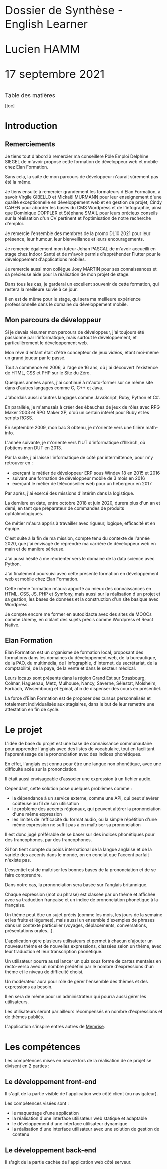 <style>
.page-break {
    page-break-after: always;
    break-after: page;
}
.content-title {
    font-size: 18px;
}
.doc-main-page {
    font-size: 36px;
    margin-top: 45%;
}
</style>

<div class="doc-main-page">
<p>Dossier de Synthèse - English Learner</p>
<p>Lucien HAMM</p>
<p>17 septembre 2021</p>
</div>

<div class="page-break"></div>

<div class="content-title">Table des matières</div>

[toc]

<div class="page-break"></div>

# Introduction

## Remerciements

Je tiens tout d'abord à remercier ma conseillère Pôle Emploi Delphine SIEGEL de m'avoir proposé cette formation de développeur web et mobile chez Elan Formation.

Sans cela, la suite de mon parcours de développeur n'aurait sûrement pas été la même.

Je tiens ensuite à remercier grandement les formateurs d'Elan Formation, à savoir Virgile GIBELLO et Mickaël MURMANN pour leur enseignement d'une qualité exceptionnelle en développement web et en gestion de projet, Cindy CAHEN pour aborder les bases du CMS Wordpress et de l'infographie, ainsi que Dominique DOPPLER et Stéphane SMAIL pour leurs précieux conseils sur la réalisation d'un CV pertinent et l'optimisation de notre recherche d'emploi.

Je remercie l'ensemble des membres de la promo DL10 2021 pour leur présence, leur humour, leur bienveillance et leurs encouragements.

Je remercie également mon tuteur Johan PASCAL de m'avoir accueilli en stage chez Indoor Santé et de m'avoir permis d'appréhender Flutter pour le développement d'applications mobiles.

Je remercie aussi mon collègue Joey MARTIN pour ses connaissances et sa précieuse aide pour la réalisation de mon projet de stage.

Dans tous les cas, je garderai un excellent souvenir de cette formation, qui restera la meilleure suivie à ce jour.

Il en est de même pour le stage, qui sera ma meilleure expérience professionnelle dans le domaine du développement mobile.

## Mon parcours de développeur

Si je devais résumer mon parcours de développeur, j'ai toujours été passionné par l'informatique, mais surtout le développement, et particulièrement le développement web.

Mon rêve d'enfant était d'être concepteur de jeux vidéos, étant moi-même un grand joueur par le passé.

Tout a commencé en 2006, à l'âge de 16 ans, où j'ai découvert l'existence de HTML, CSS et PHP sur le Site du Zéro.

Quelques années après, j'ai continué à m'auto-former sur ce même site dans d'autres langages comme C, C++ et Java.

J'abordais aussi d'autres langages comme JavaScript, Ruby, Python et C#.

En parallèle, je m'amusais à créer des ébauches de jeux de rôles avec RPG Maker 2003 et RPG Maker XP, d'où un certain intérêt pour Ruby et les scripts RGSS.

En septembre 2009, mon bac S obtenu, je m'oriente vers une filière math-info.

L'année suivante, je m'oriente vers l'IUT d'informatique d'Illkirch, où j'obtiens mon DUT en 2013.

Par la suite, j'ai laissé l'informatique de côté par intermittence, pour m'y retrouver en :
- exerçant le métier de développeur ERP sous Windev 18 en 2015 et 2016
- suivant une formation de développeur mobile de 3 mois en 2016
- exerçant le métier de téléconseiller web pour un hébergeur en 2017

Par après, j'ai exercé des missions d'intérim dans la logistique.

La dernière en date, entre octobre 2018 et juin 2020, durera plus d'un an et demi, en tant que préparateur de commandes de produits ophtalmologiques.

Ce métier m'aura appris à travailler avec rigueur, logique, efficacité et en équipe.

C'est suite à la fin de ma mission, compte tenu du contexte de l'année 2020, que j'ai envisagé de reprendre ma carrière de développeur web en main et de manière sérieuse.

J'ai aussi hésité à me réorienter vers le domaine de la data science avec Python.

J'ai finalement poursuivi avec cette présente formation en développement web et mobile chez Elan Formation.

Cette même formation m'aura apporté au mieux des connaissances en HTML, CSS, JS, PHP et Symfony, mais aussi sur la réalisation d'un projet et sa gestion, les bases de données et la construction d'un site basique avec Wordpress.

Je compte encore me former en autodidacte avec des sites de MOOCs comme Udemy, en ciblant des sujets précis comme Wordpress et React Native.

## Elan Formation

Elan Formation est un organisme de formation local, proposant des formations dans les domaines du développement web, de la bureautique, de la PAO, du multimédia, de l'infographie, d'Internet, du secrétariat, de la comptabilité, de la paye, de la vente et dans le secteur médical.

Leurs locaux sont présents dans la région Grand Est sur Strasbourg, Colmar, Haguenau, Metz, Mulhouse, Nancy, Saverne, Sélestat, Molsheim, Forbach, Wissembourg et Epinal, afin de dispenser des cours en présentiel.

La force d’Elan Formation est de proposer des cursus personnalisés et totalement individualisés aux stagiaires, dans le but de leur remettre une attestation en fin de cycle.

<div class="page-break"></div>

# Le projet

L'idée de base du projet est une base de connaissance communautaire pour apprendre l'anglais avec des listes de vocabulaire, tout en facilitant l'apprentissage de la prononciation avec des indices phonétiques.

En effet, l'anglais est connu pour être une langue non phonétique, avec une difficulté axée sur la prononciation.

Il était aussi envisageable d'associer une expression à un fichier audio.

Cependant, cette solution pose quelques problèmes comme :
- la dépendance à un service externe, comme une API, qui peut s'avérer coûteuse au fil de son utilisation
- le problème des accents régionaux, qui peuvent altérer la prononciation d'une même expression
- les limites de l'efficacité du format audio, où la simple répétition d'une même expression ne suffit pas à en maîtriser sa prononciation

Il est donc jugé préférable de se baser sur des indices phonétiques pour des francophones, par des francophones.

Si l'on tient compte du poids international de la langue anglaise et de la variété des accents dans le monde, on en conclut que l'accent parfait n'existe pas.

L'essentiel est de maîtriser les bonnes bases de la prononciation et de se faire comprendre.

Dans notre cas, la prononciation sera basée sur l'anglais britannique.

Chaque expression (mot ou phrase) est classée par un thème et affichée avec sa traduction française et un indice de prononciation phonétique à la française.

Un thème peut être un sujet précis (comme les mois, les jours de la semaine et les fruits et légumes), mais aussi un ensemble d'exemples de phrases dans un contexte particulier (voyages, déplacements, conversations, présentations orales...).

L'application gère plusieurs utilisateurs et permet à chacun d'ajouter un nouveau thème et de nouvelles expressions, classées selon un thème, avec leur traduction et leur transcription phonétique.

Un utilisateur pourra aussi lancer un quiz sous forme de cartes mentales en recto-verso avec un nombre prédéfini par le nombre d'expressions d'un thème et le niveau de difficulté choisi.

Un modérateur aura pour rôle de gérer l'ensemble des thèmes et des expressions au besoin.

Il en sera de même pour un administrateur qui pourra aussi gérer les utilisateurs.

Les utilisateurs seront par ailleurs récompensés en nombre d'expressions et de thèmes publiés.

L'application s'inspire entres autres de [Memrise](https://www.memrise.com/fr/languages-online).

<div class="page-break"></div>

# Les compétences

Les compétences mises en oeuvre lors de la réalisation de ce projet se divisent en 2 parties :

## Le développement front-end

Il s'agit de la partie visible de l'application web côté client (ou navigateur).

Les compétences visées sont :
- le maquettage d'une application
- la réalisation d'une interface utilisateur web statique et adaptable
- le développement d'une interface utilisateur dynamique
- la réalisation d'une interface utilisateur avec une solution de gestion de contenu

## Le développement back-end

Il s'agit de la partie cachée de l'application web côté serveur.

Les compétences visées sont :
- la création d'une base de données
- le développement de composants d'accès aux données
- le développement de la partie administrative d'une application web ou web mobile
- l'élaboration et la mise en oeuvre des composants dans une application de gestion de contenu ou e-commerce

<div class="page-break"></div>

# Les outils

## La conception

### Ubuntu

Il s'agit d'un système d'exploitation basé sur Linux, libre, performant et pratique pour les développeurs.

L'utilisation de la console encouragée, sa grande communauté et l'installation d'outils en ligne de commande en font une de ces forces.

Dans mon cas, j'ai utilisé la version **Ubuntu 20.04 LTS Focal Fossa**.

### Visual Studio Code

Il s'agit d'un éditeur de textes très utile et performant.

On y trouve des fonctionnalités très intéressantes comme la coloration syntaxique et des extensions facilitant la vie du développeur comme :
- **Emmet**, qui facilite la saisie de balises HTML avec des raccourcis d'auto-complétion.
- **PHP Intellisense**, qui est une véritable boîte à outils intelligente du développeur PHP
- **Material Icon Theme**, qui ajoute des icônes pour les dossiers et des types de fichiers
- **PHP Getters & Setters**, qui ajoute des méthodes d'accès et de modification pour les attributs d'une classe en PHP

### XAMPServer

Il s'agit d'un ensemble d'outils permettant d'exécuter des scripts PHP côté serveur sur notre machine locale.

On y trouve trois serveurs (Apache, MySQL et MariaDB), un interpréteur de scripts PHP et l'outil d'administration phpMyAdmin pour les bases de données MySQL.

### LucidChart

Il s'agit d'un logiciel de création de diagrammes et de schémas polyvalent et très performant pour la réalisation de MCD (modèles conceptuels de données) et de maquettes.

## Le développement front-end

### HTML (HyperText Markup Language)

Il s'agit du langage de balisage utilisé pour définir la structure sémantique des pages d'un site.

### CSS (Cascading Style Sheets)

Il s'agit du langage utilisé pour définir le style des éléments d'une page structurée par des balises HTML.

### W3.CSS

Il s'agit d'un framework CSS minimaliste permettant de faciliter la définition du style des éléments d'une page avec des classes utilitaires prêtes à l'emploi.

Il est aussi possible de personaliser ce même framework avec une feuille de style à part.

### SCSS

Il s'agit d'un préprocesseur CSS avec des avantages et des fonctionnalités supplémentaires comme :
- une syntaxe plus simple
- la déclaration de variables
- l'imbrication et l'héritage de règles
- la définition d'ensemble de sélecteurs (ou mixins)
- la division et l'importation de fichiers
- les fonctions

### Google Fonts

Il s'agit d'une bibliothèque de polices d'écriture, aussi utilisée pour écrire des icônes.

### JS (JavaScript)

Il s'agit du langage orienté client dédié à la gestion des intéractions sur une page donnée comme :
- l'affichage d'une fenêtre modale pour confirmer la suppression d'une donnée
- le tri dynamique de données d'une liste selon une colonne
- la validation de champs d'un formulaire avant l'envoi de données

## Le développement back-end

### PHP

Il s'agit d'un langage de programmation orienté serveur, libre et permettant la rélisation et la gestion de pages web dynamiques en HTTP.

### Twig

Il s'agit d'un moteur de template présentant des avantages comme :
- un code plus élégant et lisible
- un échappement automatique des caractères spéciaux et des balises HTML, pratique contre les failles XSS
- un héritage de templates, ou bases pour nos pages
- une intégration facilitée des variables
- des instructions de contrôles de flux (conditions, boucles)
- la séparation de parties en blocs (titre, contenu, feuilles de style, scripts JS)
- la création de composants réutilisables ou macros
- l'inclusion de parties (barre de navigation, pied de page)

### Composer

Il s'agit d'un gestionnaire de dépendances (ou composants) dédié aux projets PHP et très utilisé dans des frameworks PHP comme Symfony et Laravel.

Cet outil nous permet d'avoir des composants bien pratiques comme :
- l'autoloader, pour l'inclusion automatique de fichiers et la séparation du code en espaces de noms (ou namespaces)
- le moteur de templates Twig
- le gestionnaire de tests unitaires PHPUnit

### MySQL

Il s'agit d'un SGBD (système de gestion de bases de données) permettant de stocker, de manipuler et de gérer des informations dans une base de données.

Son avantage est son intégration à PHP par défaut et son utilisation facilitée par l'outil phpMyAdmin.

### PHPUnit

Il s'agit du framework de référence pour les tests automatisés en PHP.

Des tests unitaires ont été définis pour les modèles.

### Maildev

Cet outil permet de tester l'envoi et la réception d'e-mails en local.

## La recherche

### La documentation officielle de PHP

Il s'agit de LA base de connaissance de tout développeur PHP qui se respecte.

### W3Schools

Une excellente alternative à la documentation officielle avec un bon nombre d'exemples pour apprendre le PHP et s'y perfectionner.

Ce site est également une ressource très utile en HTML, CSS et JS.

### Google

Il s'agit d'un moteur de recherches, aussi bien connu qu'utile.

### Stack Overflow

Il s'agit d'un forum de développeurs anglophone, où l'on trouve (très) souvent une réponse à une question bien précise.

On trouve aussi souvent des liens vers un message en tapant le résumé d'un problème ou un message d'erreur sur Google.

### YouTube

Il s'agit d'un hébergeur de vidéos bien connu, où l'on trouve à la fois toutes sortes de réponses utiles et de tutoriels pour s'améliorer.

<div class="page-break"></div>

# Le cahier des charges

## Les normes

### Le design responsive

Le design de l'application sera responsive, en s'adaptant à plusieurs tailles d'écran selon l'appareil d'un utilisateur (ordinateur, smartphone, tablette).

### La norme RGPD (Réglement Général de la Protection des Données)

Cette norme a pour but de responsabiliser les organismes traitant des données personnelles.

C'est à l'origine une directive européenne, transposée en 2018 en droit français.

Elle permet d’encadrer le traitement et la circulation des données à caractère personnel sur le territoire européen.

Ce règlement est obligatoire, et indique que les données personnelles doivent être :
- traitées de manière licite, loyale et transparente
- collectées à des fins déterminées, explicites et légitimes
- adéquates, pertinentes et limitées
- exactes et tenues à jour
- conservées pendant une durée raisonnable
- traitées de façon à garantir leur protection

Il est donc nécessaire de :
- définir une personne chargée de la protection des données (l'administrateur)
- lister les données et leur utilité
- repérer les données à risques et les protéger
- respecter le droit des utilisateurs concernant la collecte de leurs données, leur modification et leur suppression
- s’assurer que les sous-traitants respectent la norme RGPD

Dans le cas de cette application, les éléments suivants seront à prévoir :
- une page de **Mentions Légales** rappelant à l'utilisateur ses droits concernant ses données, leur édition et leur suppression
- la récolte d'informations essentielles et pertinentes pour un utilisateur, à savoir son pseudo et son adresse e-mail
- la sécurisation d'un mot de passe utilisateur avec une méthode de hachage
- un message d'information sur l'utilisation des cookies avec un bouton de validation

### La sécurité

L'application veillera à respecter certains principes de sécurité en incluant :
- des protections contre certaines failles (XSS, CSRF, DDoS, injections SQL...)
- un système de rôles (utilisateur, modérateur, administrateur) permettant un accès à certaines pages et fonctionnalités
- un système de hachage des mots de passe
- un système de vérification d'identité, permettant à un seul utilisateur d'accéder à ses données (consultation de profil, modification et suppression des suggestions et identifiants)
- une page de redirection en cas d'adresse invalide (erreur 404)

## Les éléments graphiques de base

**Base** : layout.twig

### Le menu de navigation

**Vue** : partials/navbar.twig

Un menu de navigation du site est visible tout en haut de chaque page et contient :
- le titre English Learner tout à gauche, avec un lien vers la page d'accueil
- les liens des différentes pages à droite dans cet ordre :
    - Inscription (si non connecté)
    - Connexion (si non connecté)
    - l'adresse e-mail d'un utilisateur connecté, avec un lien vers sa page de profil
    - Déconnexion (si connecté)
    - Communauté (liste des utilisateurs)
    - Listes (liste des thèmes)

### Le pied de page

**Vue** : partials/footer.twig

Un pied de page est visible tout en bas de chaque page avec la mention English Learner &copy; 2021 et un lien vers la page des **Mentions Légales**.

### Les messages d'alerte

**Vue** : partials/messages.twig

Les messages d'alerte (ou flash) s'affichent pour valider une action ou notifier une erreur comme :
- la confirmation d'une (dé)connexion
- un champ non valide dans un formulaire
- l'ajout d'un nouveau thème

## La page d'accueil

**Route** : / (**home**)

**Vue** : home.twig

**Contrôleur** : HomeController (index)

Il s'agit de la page principale, qui sert aussi de page d'affichage de statistiques avec :
- le nombre d'utilisateurs
- le nombre de thèmes
- le nombre d'expressions

Les statistiques sont affichées en blocs sur une même ligne.

Le premier bloc contient un lien vers la liste des utilisateurs.

Les autres blocs contiennent un lien vers la liste des thèmes.

## La gestion des utilisateurs

### L'inscription d'un nouvel utilisateur

**Route** : /users/register

**Vue** : users/register.twig

**Contrôleur** : UserController (register)

**Rôle** : invité

Un utilisateur doit s'inscrire s'il souhaite contribuer à la base de vocabulaire.

Il devra indiquer :
- son pseudo (requis, unique, alphanumérique, espaces inclus, sans accents, de 2 à 32 caractères)
- son adresse e-mail (requis, unique, e-mail valide, 100 caractères max)
- son mot de passe (requis, 8 à 32 caractères alphanumériques, avec au moins une minuscule, une majuscule et un chiffre)
- sa confirmation du mot de passe

Des messages d'erreur s'afficheront en-dessous de chaque champ mal renseigné.

**Améliorations**

La validation du formulaire se fait en temps réel avec des messages indiquant les règles de validation de chaque champ.

Un mot de passe peut comporter des caractères spéciaux ($, @, !, ?).

Le formulaire de connexion s'affiche dans une fenêtre modale.

### La connexion d'un utilisateur

**Route** : /users/login

**Vue** : users/login.twig

**Contrôleur** : UserController (login)

**Rôle** : invité

Un utilisateur a le droit de se connecter suivant ces conditions :
- il n'a pas été banni par un administrateur
- son compte n'a pas été supprimé

Il est invité à se connecter avec son e-mail et son mot de passe.

**Améliorations**

Le formulaire de connexion se trouve dans une fenêtre modale.

### (+) La demande d'un nouveau mot de passe

**Route** : /users/reset

**Vue** : users/reset.twig

**Contrôleur** : UserController (reset)

**Rôle** : invité

Un utilisateur peut demander un nouveau mot de passe si nécessaire en cliquant sur un lien **Mot de passe oublié**.

Il reçoit ensuite un e-mail avec son nouveau mot de passe.

### (+) La confirmation de la demande d'un nouveau mot de passe

**Route** : /users/confirm

**Vue** : users/confirm.twig

**Contrôleur** : UserController (confirm)

**Rôle** : invité

L'utilisateur est invité à cliquer sur le lien de confirmation de son e-mail indiquant son nouveau mot de passe.

Il est ensuite redirigé vers une page de confirmation de demande d'un nouveau mot de passe.

### La déconnexion d'un utilisateur

**Route** : /users/logout

**Redirection** : / (**home**)

**Contrôleur** : UserController (logout)

**Rôle** : utilisateur

Un utilisateur peut se déconnecter en cliquant sur le lien **Déconnexion** du menu de navigation.

Il est ensuite redirigé vers la page d'accueil avec un message de confirmation.

### La page profil d'un utilisateur

**Route** : /users/profile/{id}

**Vue** : users/profile.twig

**Contrôleur** : UserController (profile)

**Rôle** : (même) utilisateur

Un utilisateur a accès à sa page de profil en cliquant sur son pseudo dans la barre de navigation principale.

Il y retrouve son nombre de thèmes et d'expressions suggérés.

Il peut aussi modifier ses identifiants.

Un premier formulaire lui permet de changer son e-mail et son pseudo.

L'e-mail et le pseudo doivent rester uniques.

Un second formulaire lui permet de changer son mot de passe en indiquant :
- son ancien mot de passe
- son nouveau mot de passe
- la confirmation de son nouveau mot de passe

**Améliorations**

La validation des formulaires se fait en temps réel.

### La liste des utilisateurs

**Route** : /users

**Vue** : users.twig

**Contrôleur** : UsersController (index)

Cette page liste l'ensemble des utilisateurs sous forme de tableau avec :
- le pseudo de l'utilisateur
- le rôle de l'utilisateur (Membre, Modérateur, Administrateur, Suspendu)
- la date d'inscription, au format JJ/MM/AAAA (ex : 21/06/2021)
- le nombre de thèmes
- le nombre d'expressions
- des boutons d'édition et de suppression (administrateur)

Le pseudo de l'utilisateur sera colorié :
- en vert, si c'est un modérateur
- en rouge, si c'est un administrateur

Un message s'affiche en cas d'absence d'utilisateur inscrit.

**Améliorations**

On peut choisir l'ordre d'affichage pour chaque colonne.

Les utilisateurs sont affichés par pages avec un nombre de 50 par défaut.

On peut choisir d'afficher 10, 20, 50, 100 ou 200 utilisateurs par page.

On peut filtrer l'ensemble des utilisateurs avec une barre de recherche.

### L'édition d'un utilisateur

**Route** : /users/update/{id}

**Vue** : users/edit_user.twig

**Redirection** : /users

**Contrôleur** : UserController (update)

**Rôle** : administrateur

Un administrateur est redirigé vers un formulaire d'édition d'un utilisateur avec :
- le rôle de l'utilisateur (Membre, Modérateur, Administrateur)
- le statut de bannissement (case à cocher)

**Améliorations**

Le formulaire d'édition est intégré dans une fenêtre modale.

### La suppression d'un utilisateur

**Route** : /users/delete/{id}

**Vue** : users/delete_user.twig (*)

**Redirection** : /users

**Contrôleur** : UserController (delete)

**Rôle** : administrateur

Un administrateur est redirigé vers la page de suppression de l'utilisateur concerné.

La suppression d'un utilisateur entraîne également la suppression de l'ensemble de ses thèmes et expressions.

**Améliorations**

Un administrateur déclenche une fenêtre modale (*) de confirmation de suppression de l'utilisateur concerné.

## La gestion des thèmes

### La liste des thèmes

**Route** : /themes

**Vue** : themes.twig

**Contrôleur** : ThemeController (index)

Cette page liste l'ensemble des thèmes sous forme de tableau avec :
- le titre d'un thème, suivi de son lien
- l'auteur du thème
- le nombre d'expressions
- les boutons d'édition et de suppression (même utilisateur, modérateur et administrateur)

Un message s'affiche en cas d'absence de thème.

Un utilisateur connecté voit un bouton d'ajout au-dessus de la liste.

Un même utilisateur peut modifier et supprimer ses thèmes.

**Améliorations**

On peut choisir l'ordre d'affichage pour chaque colonne.

Les thèmes sont affichés par pages avec un nombre de 50 par défaut.

On peut choisir d'afficher 10, 20, 50, 100 ou 200 thèmes par page.

On peut filtrer l'ensemble des thèmes avec une barre de recherche.

### L'ajout d'un thème

**Route** : /themes/new

**Vue** : themes/new_theme.twig

**Redirection** : /themes

**Contrôleur** : ThemeController (create)

**Rôle** : (même) utilisateur

L'utilisateur est redirigé vers une page avec un formulaire incluant un champ pour le titre du nouveau thème.

**Améliorations**

Le formulaire d'ajout se trouve dans une fenêtre modale.

La validation du formulaire (titre obligatoire) se fait en temps réel.

### L'édition d'un thème

**Route** : /themes/edit/{id}

**Vue** : themes/edit_theme.twig

**Redirection** : /themes

**Contrôleur** : ThemeController (update)

**Rôle** : (même) utilisateur

Un modérateur, un administrateur ou un même utilisateur peut modifier un thème.

L'utilisateur est redirigé vers un formulaire avec un champ pré-rempli par l'ancien titre.

**Améliorations**

Le formulaire d'ajout se trouve dans une fenêtre modale.

La validation du formulaire (titre obligatoire) se fait en temps réel.

### La suppression d'un thème

**Route** : /themes/delete/{id}

**Vue** : themes/delete_theme.twig

**Redirection** : /themes

**Contrôleur** : ThemeController (delete)

**Rôle** : (même) utilisateur

Un modérateur, un administrateur ou un même utilisateur peut supprimer un thème.

Il est ensuite redirigé vers la page de suppression du thème.

La suppression d'un thème entraîne également la suppression de l'ensemble de ses expressions.

**Améliorations**

Une fenêtre modale s'affiche pour confirmer la suppression du thème.

## La gestion des expressions

### La liste des expressions d'un thème

**Route** : /themes/show/{id}

**Vue** : themes/show_theme.twig

**Contrôleur** : ThemeController (show)

Cette page liste l'ensemble des expressions d'un thème sous forme de tableau avec :
- l'expression en français
- la traduction en anglais
- la transcription phonétique
- l'auteur de l'expression
- les boutons d'édition et de suppression (modérateur, administrateur ou même utilisateur)

Un utilisateur connecté voit un bouton d'ajout au-dessus de la liste.

Un message s'affiche en cas d'absence d'expression.

**Améliorations**

On peut choisir l'ordre d'affichage pour chaque colonne.

On peut choisir d'afficher 10, 20, 50, 100 ou 200 expressions par page.

On peut aussi filtrer l'ensemble des thèmes avec une barre de recherche.

### La génération de flashcards d'un thème

**Route** : /themes/start/{id}

**Vue** : themes/game.twig

**Redirection** : /themes/show/{id}

**Contrôleur** : ThemeController (start)

**Rôle** : utilisateur

Un utilisateur peut lancer une partie de flashcards recto-verso sur la page d'un même thème, à partir de 10 expressions.

Il déclenche une fenêtre modale qui l'invite à choisir un niveau de difficulté qui déterminera le nombre d'expressions : facile (10), moyen (15) et difficile (20).

Il est ensuite invité à se remémorer la traduction anglaise de chaque expression affichée avant d'obtenir la réponse en un clic et de passer à la question suivante.

Les questions sont générées de manière aléatoire selon le nombre disponible et le niveau de difficulté.

La réponse est affichée avec un effet de retournement horizontal.

Une fois le jeu terminé, l'utilisateur est invité à rejouer s'il le souhaite.

### L'ajout d'une expression

**Route** : /expressions/new/{themeId}

**Vue** : expressions/new_expression.twig

**Redirection** : /themes/show/{id}

**Contrôleur** : ExpressionController (create)

**Rôle** : utilisateur

L'utilisateur est redirigé vers une page avec un formulaire incluant :
- un champ texte pour l'expression en français
- un champ texte pour la traduction en anglais
- un champ texte pour la transcription phonétique

**Améliorations**

Le formulaire d'ajout se trouve dans une fenêtre modale.

La validation du formulaire se fait en temps réel.

### L'édition d'une expression

**Route** : /expressions/edit/{id}

**Vue** : expressions/edit_expression.twig

**Redirection** : /themes/show/{id}

**Contrôleur** : ExpressionController (update)

**Rôle** : (même) utilisateur

Un modérateur, un administrateur ou un même utilisateur peut modifier une expression.

L'utilisateur est redirigé vers un formulaire incluant :
- un champ texte pré-rempli avec l'expression en français
- un champ texte pré-rempli avec la traduction en anglais
- un champ texte pré-rempli avec la transcription phonétique

**Améliorations**

Le formulaire d'édition se trouve dans une fenêtre modale.

La validation du formulaire (champs obligatoires) se fait en temps réel.

### La suppression d'une expression

**Route** : /expressions/delete/{id}

**Vue** : expressions/delete_expression.twig

**Redirection** : /themes/show/{id}

**Contrôleur** : ExpressionController (delete)

**Rôle** : (même) utilisateur

Un modérateur, un administrateur ou un même utilisateur peut supprimer une expression.

Il est ensuite redirigé vers la page de suppression d'une expression.

**Améliorations**

Une fenêtre modale s'affiche pour confirmer la suppression d'une expression.

# La conception

## L'interface graphique

L'application comporte plusieurs types de pages, à savoir :
- la page d'accueil
- la liste des utilisateurs
- la liste des thèmes
- la liste des expressions d'un thème
- les formulaires des utilisateurs (inscription, connexion, profil)
- les formulaires d'ajout, d'édition et de suppression

En voici quelques aperçus :

### La page d'accueil

![](images/design/page-accueil.png)

### La liste des utilisateurs

![](images/design/liste-users.png)

### La liste des thèmes

![](images/design/liste-themes.png)

### La liste des expressions d'un thème

![](images/design/liste-expressions.png)

## La base de données

La base de données de l'application est définie selon le modèle suivant :

![](images/schemas/ENL-BDD.png)

Elle se résume ainsi en trois tables :

### Les utilisateurs (users)

Un utilisateur publie aucune ou plusieurs thèmes. (0,n)

Un utilisateur publie aucune ou plusieurs expressions. (0,n)

|||
|-|-|
|**id**|l'identifiant d'un utilisateur|
|**username**|le pseudo d'un utilisateur|
|**email**|l'adresse e-mail d'un utilisateur|
|**password**|le mot de passe d'un utilisateur|
|**role**|le rôle d'un utilisateur (Membre, Modérateur, Administrateur, Suspendu)|
|**created_at**|la date d'inscription d'un utilisateur (au format JJ/MM/AAAA)|

```sql
CREATE TABLE users (
	id INTEGER PRIMARY KEY AUTO_INCREMENT,
	username VARCHAR(32) UNIQUE NOT NULL,
	email VARCHAR(100) UNIQUE NOT NULL,
	`password` VARCHAR(255) NOT NULL,
	role VARCHAR(20) NOT NULL DEFAULT 'Membre',
	created_at DATE DEFAULT CURRENT_TIMESTAMP
);
```

### Les thèmes

Un thème appartient à un seul utilisateur. (1,1)

Un thème contient aucune ou plusieurs expressions. (0,n)

|||
|-|-|
|**id**|l'identifiant d'un thème|
|**title**|le titre d'un thème|
|**user_id**|l'identifiant d'un utilisateur|

```sql
CREATE TABLE themes (
	id INTEGER PRIMARY KEY AUTO_INCREMENT,
    title VARCHAR(50) UNIQUE NOT NULL,
    user_id INTEGER NOT NULL,
    FOREIGN KEY (user_id) REFERENCES users (id)
    ON DELETE CASCADE
);
```

### Les expressions

Une expression appartient à un seul utilisateur. (1,1)

Une expression est classée dans un seul thème. (1,1)

|||
|-|-|
|**id**|l'identifiant d'une expression|
|**french**|l'expression en français|
|**english**|la traduction en anglais|
|**phonetics**|la transcription phonétique|
|**user_id**|l'identifiant d'un utilisateur|
|**theme_id**|l'identifiant d'un thème|

```sql
CREATE TABLE expressions (
	id INTEGER PRIMARY KEY AUTO_INCREMENT,
	french VARCHAR(255) NOT NULL,
	english VARCHAR(255) NOT NULL,
	phonetics VARCHAR(255) NOT NULL,
	user_id INTEGER NOT NULL,
	theme_id INTEGER NOT NULL,
	FOREIGN KEY (user_id) REFERENCES users (id),
	FOREIGN KEY (theme_id) REFERENCES themes (id)
	ON DELETE CASCADE
);
```

# L'architecture

Le framework est entièrement personnalisé pour des raisons de maîtrise de code et de mise en pratique du langage PHP et de la programmation orientée objet.

Il se base par ailleurs sur l'architecture **MVC** (Modèle Vue Contrôleur).

## Les couches du modèle MVC

![](images/schemas/resume-MVC.png)

### Le modèle

La couche **Modèle** gère les données de l'application avec des classes, aussi appelées entités.

Son rôle consiste à récupérer les informations dans la base de données, de les organiser et de les assembler pour être traitées par le contrôleur.

Chaque modèle correspond à une table.

Voici un exemple avec le modèle Theme :

```php
class Theme extends Model {
    // ...

    // Sélection d'un thème par le titre

    public function findOneByTitle($title) {
        $this->setQuery("SELECT *
                         FROM themes
                         WHERE title = :title");

        return $this->fetchOne("title", $title);
    }

    // Expressions d'un thème

    public function findExpressions($themeId) {
        $this->setQuery("SELECT e.*
                         FROM expressions e, themes t
                         WHERE e.theme_id = t.id
                         AND t.id = :id");

        return $this->fetchAllWith("id", $themeId);
    }

    // ...
}
```

### La vue

La couche **Vue** est la partie visible de l'application, affichée côté client ou dans un navigateur.

Le langage de templating utilisé est Twig.

Voici un exemple avec la liste des thèmes :

```php
{% extends "layout.twig" %}

{% block content %}
    <h3>Ajout d'un thème</h3>

    <form action="{{ root }}/themes/new" class="w3-container w3-half" method="post">
        <label for="title">Titre</label>
        <input type="text" name="title" id="title" value="{{ title }}" class="w3-input w3-border w3-margin-bottom">

        <p class="w3-text-blue">{{ tips.title }}</p>

        <p class="w3-text-red">{{ errors.title }}</p>

        <input type="hidden" name="token" value="{{ session.token }}">

        <button type="submit" class="w3-btn w3-blue">Ajouter</button>
    </form>
{% endblock %}
```

### Le contrôleur

La couche **Contrôleur** permet de faire le lien entre la **vue** et le **modèle**, avec l'aide du **routeur**.

Le routeur gère une route existante avec des paramètres validés, et appelle ensuite la fonction correspondante du contrôleur.

Cette partie est le coeur du code et de la logique de l'application.

Voici un exemple pour l'affichage de la page d'accueil :

```php
namespace app\controllers;

use app\core\Session;

use app\models\User;
use app\models\Theme;
use app\models\Expression;

use app\controllers\Controller;

class HomeController extends Controller {
    private $userModel;
    private $themeModel;
    private $expressionModel;

    // Constructeur

    public function __construct() {
        $this->init();

        $this->userModel = new User();
        $this->themeModel = new Theme();
        $this->expressionModel = new Expression();
    }

    // Page d'accueil

    public function index() {
        // Stats

        $nbUsers = $this->userModel->count();
        $nbThemes = $this->themeModel->count();
        $nbExpressions = $this->expressionModel->count();

        // Rendu

        echo $this->twig->render("home.twig", [
            "session" => Session::all(),
            
            "title"         => "Accueil",
            "nbUsers"       => $nbUsers,
            "nbThemes"      => $nbThemes,
            "nbExpressions" => $nbExpressions
        ]);
    }
}
```

## La structure du framework

Le framework se divise en plusieurs dossiers :
- controllers
- core
- database
- models
- public
- tests
- validation

### Le dossier controllers

Il regroupe les contrôleurs du framework.

|||
|-|-|
|**HomeController.php**|la redirection vers la page d'accueil|
|**ErrorsController.php**|la redirection vers les pages d'erreur (ex : 404, adresse invalide)|
|**ThemeController.php**|la gestion des thèmes|
|**UserController.php**|la gestion des utilisateurs|

### Le dossier core

Il regroupe le coeur du fonctionnement du framework avec des classes et des fonctions utilitaires.

|||
|-|-|
|**Controller.php**|la classe de base des contrôleurs|
|**Cookie.php**|la classe utilitaire des cookies|
|**Database.php**|la classe utilitaire de l'objet **PDO** (**PHP D**ata **O**bject) pour la connexion à la base de données|
|**Faker.php**|la classe utilitaire des chaînes de caractères aléatoires pour les tests|
|**Get.php**|la classe utilitaire de la méthode **GET**|
|**Model.php**|la classe de base des modèles|
|**Post.php**|la classe utilitaire de la méthode **POST**|
|**Redirection.php**|la classe utilitaire des redirections|
|**Request.php**|la classe utilitaire des types de requêtes (ou méthodes)|
|**Router.php**|la classe utilitaire du routeur|
|**Security.php**|la classe utilitaire de la sécurité de l'application|
|**Session.php**|la classe utilitaire de la session|
|**Validator.php**|la classe utilitaire de la validation des formulaires|

Les classes utilitaires se basent sur des méthodes statiques.

```php
$fakeUsername = RandomString::fakeString(15);
```

### Le dossier database

Il regroupe un ensemble de fichiers CSV pour remplir la base de données avec des valeurs de test et le script **seeder.php**.

### Le dossier model

Il regroupe les modèles.

|||
|-|-|
|**Expression.php**|la classe modèle de la table des expressions|
|**Theme.php**|la classe modèle de la table des thèmes|
|**User.php**|la classe modèle de la table des utilisateurs|

### Le dossier public

Il regroupe le fichier de base **index.php** suivi de l'ensemble des vues au format Twig, des images, des feuilles de style CSS et des scripts JS.

### Le dossier public/views

Ce dossier regroupe l'ensemble des vues avec les pages de base :

|||
|-|-|
|**layout.twig**|le modèle de base de l'interface graphique|
|**home.twig**|la page d'accueil|

On retrouve ensuite les dossiers suivants :

|||
|-|-|
|**errors**|les pages d'erreur (403 et 404)|
|**expressions**|les pages des expressions (ajout, édition et suppression)|
|**macros**|les composants utilitaires (ou macros)|
|**partials**|les composants récurrents (barre de navigation, pied de page, messages flash)|
|**themes**|les pages des thèmes|
|**users**|les pages des utilisateurs|

### Le dossier tests

Il regroupe l'ensemble des classes de tests automatisés.

|||
|-|-|
|**ModelTest.php**|classe de base des tests des modèles|
|**ExpressionTest.php**|tests des fonctions liées à la table des expressions|
|**ThemeTest.php**|tests des fonctions liées à la table des thèmes|
|**UserTest.php**|tests des fonctions liées à la table des utilisateurs|

<div class="page-break"></div>

### Le dossier validation

Il regroupe les classes de validation des formulaires :

|||
|-|-|
|**Validation.php**|classe de base pour la validation d'un type de données|
|**ExpressionValidation.php**|classe de validation des expressions|
|**ThemeValidation.php**|classe de validation des thèmes|
|**UserValidation.php**|classe de validation des utilisateurs|

# La sécurité

Le framework a été conçu pour respecter des principes de sécurité et ainsi éviter certaines failles.

## Les mots de passe

Le mot de passe d'un utilisateur est automatiquement haché selon la méthode **BCrypt** lors de sa création.

```php
// Cryptage des mots de passe

public static function hash($string) {
    return password_hash($string, PASSWORD_BCRYPT);
}
```

## La faille XSS (Cross-Site Scripting)

Cette faille permet l'injection de code HTML ou JavaScript dans le champ d'un formulaire pour récupérer des données.

On doit ainsi veiller à transformer les caractères spéciaux, voire à les interdire avant la validation du formulaire, grâce à des expressions régulières et des fonctions natives.

Voici un exemple avec la fonction **clean()** de la classe utilitaire **RandomString** :

```php
abstract class Security {
    // ...

    // Nettoyage des caractères spéciaux (XSS)

    public static function clean($string) {
        $string = trim($string);
        $string = stripslashes($string);
        $string = htmlspecialchars($string);

        return $string;
    }

    // ...
}
```

## La faille DDoS (Denial of Service Attack)

Une attaque DDoS consiste à envoyer de multiples requêtes sur une même page dans le but d'entraver la capacité d'un site ou d'une application web.

L'intérêt d'une ligne comme `sleep(1);` est de ralentir volontairement un utilisateur malintentionné, en multipliant le nombre de requêtes par 1 000 pour une seconde.

## L'injection SQL

Une injection SQL consiste à modifier une requête envoyée à la base de données pour en détourner l'utilisation et ainsi récupérer des informations, comme le mot de passe d'un administrateur.

Des fonctions natives permettent de protéger les requêtes définies selon des variables.

Voici un extrait de fonction de construction d'une requête :

```php
abstract class Model { 
    // ...

    // Sélection de l'ensemble des lignes par un attribut

    public function fetchAllWith($attribute, $value) {
        $statement = $this->prepare();

        $statement->bindParam(":$attribute", $value);
        
        $statement->execute();

        return $statement->fetchAll(PDO::FETCH_OBJ);
    }

    // ...
}
```

## La faille CSRF (Cross Site Request Forgery)

Cette faille consiste à voler la session d'un utilisateur pour exécuter des actions à son insu.

On peut ainsi imaginer un utilisateur voler la session d'un administrateur et prendre son rôle.

Le meilleur moyen de s'en prémunir est de gérer l'authentification avec un jeton, aussi appelé **token**.

Ce même jeton est vérifié à chaque modification dans un formulaire.

Voici une illustration en deux fonctions :

```php
// Génération d'un token CSRF (Session)

public static function setToken() {
    self::start();

    $_SESSION["token"] = bin2hex(random_bytes(50));
}

// Correspondance du jeton CSRF (Security)

public static function checkCSRF() {
    return $_POST["token"] == $_SESSION["token"];
}
```

<div class="page-break"></div>

# Extraits de code

Voici quelques extraits de code supplémentaires pour détailler certaines parties de l'application :

## public > index.php

Il s'agit de la page de base de l'application.

On y initialise le routeur.

```php
// Importation de la classe du routeur

use app\core\Router;

// Gestion (automatique) des espaces de noms (ou namespaces)

require_once "../../vendor/autoload.php";

// Initialisation du routeur

Router::init();
```

## public > views > layout.twig

Il s'agit de la page de définition de l'interface graphique en Twig.

```html
<!DOCTYPE html>
<html lang="fr">
    <head>
        <meta charset="UTF-8">
        <meta http-equiv="X-UA-Compatible" content="IE=edge">
        <meta name="viewport" content="width=device-width, initial-scale=1.0">

        {# Styles #}

        <link rel="stylesheet" href="{{ public }}/css/font-awesome.min.css">

        <link rel="preconnect" href="https://fonts.googleapis.com">
        <link rel="preconnect" href="https://fonts.gstatic.com" crossorigin>
        
        <link href="https://fonts.googleapis.com/css2?family=Lato:wght@400&display=swap" rel="stylesheet">

        <link href="{{ public }}/css/w3.css" rel="stylesheet">
        <link href="{{ public }}/css/style.css" rel="stylesheet">

        {% block styles %}
        {% endblock %}

        {# Title #}

        <title>English Learner - {% block title %}{% endblock %}</title>
    </head>

    <body>
        {# Navigation #}

        {% include "partials/navbar.twig" %}

        {# Main #}

        <main class="w3-container">
            <noscript>
                <h3 class="w3-text-red">JavaScript doit être activé pour accéder à l'ensemble des fonctionnalités.</h3>
            </noscript>

            {# Flash Messages #}

            {% include "partials/messages.twig" %}

            {# Content #}

            {% block content %}
            {% endblock %}
        </main>

        {# Footer #}

        {% include "partials/footer.twig" %}

        {# Scripts #}

        <script src="{{ public }}/js/navbar.js"></script>

        {% block scripts %}
        {% endblock %}
    </body>
</html>
```

## core > Router.php

Il s'agit de la classe du routeur pour gérer les redirections d'une manière générale.

```php
abstract class Router {
    // ...

    // Redirection de la page

    public static function init() {
        $url = self::url();
        $page = self::page($url);

        switch ($page) {
            case "home":
                Redirection::home();
                
                break;

            // ...

            default:
                Redirection::notFound();

                break;
        }
    }

    // ...
}
```

## core > Session.php

Il s'agit de la classe des sessions liée à la superglobale `$_SESSION`.

```php
class Session {
    // ...

    // Démarrage d'une session

    public static function start() {
        if (! self::exists()) {
            session_start();
        }
    }

    // Existence d'une session

    public static function exists() {
        return isset($_SESSION);
    }

    // Enregistrement d'une session

    public static function set($name, $variable) {
        self::start();

        $_SESSION[$name] = Security::clean($variable);
    }

    // ...
}
```

## validation > UserValidation.php

Il s'agit de la classe de validation liée aux pages des utilisateurs.

```php
class UserValidation extends Validation {
    // ...

    // Pseudo

    public function username() {
        $username = "";

        if (! Post::empty("username")) {
            $username = Post::var("username");

            $regex = "/^[a-z0-9\s]{2,32}$/i";
    
            if (preg_match($regex, $username)) {
                $exists = $this->userModel->findByName($username);
    
                if (! $exists) {
                    $this->setTip("username", "");
                } else {
                    $this->setError("username", "Le pseudo existe déjà. Veuillez en choisir un autre.");
                }
            } else {
                $this->setError("username", "Le pseudo doit être valide.");
            }
        } else {
            $this->setError("username", "Le pseudo doit être renseigné.");
        }

        return $username;
    }

    // ...
}
```

## tests > ThemeTest.php

Il s'agit de la classe de tests unitaires du modèle des thèmes.

```php
final class ThemeTest extends ModelTest {
    public function logTheme($methodName, $var) {
        $this->log("Theme", $methodName, $var);
    }

    public function testFindAll() {
        $themeModel = new Theme();
        $res = $themeModel->findAll();

        $this->logTheme(__FUNCTION__, count($res));

        $this->assertNotEmpty($res);
    }

    public function testFindOneById() {
        $themeModel = new Theme();
        $res = $themeModel->findOneById(1);

        $this->logTheme(__FUNCTION__, $res->title);

        $this->assertNotEmpty($res);
    }

    // ...
}
```

<div class="page-break"></div>

# Jeu d'essai

Un invité doit respecter certaines règles de validation pour s'inscrire en tant que nouveau membre.

|Entrée|Résultat|
|-|-|
|le nom d'utilisateur (ou pseudo)||
|||
|Le pseudo n'est pas renseigné|erreur|
|Le pseudo comporte un caractère non alphanumérique|erreur|
|Le pseudo comporte moins de 2 caractères|erreur|
|Le pseudo comporte entre 2 et 32 caractères|**validé**|
|Le pseudo comporte plus de 32 caractères|erreur|
|||
|l'adresse e-mail||
|||
|L'adresse e-mail n'est pas renseignée|erreur|
|L'adresse e-mail n'a pas un format valide|erreur|
|L'adresse e-mail a un format valide|**validé**|
|L'adresse e-mail comporte plus de 100 caractères|erreur|
|||
|le mot de passe||
|||
|Le mot de passe n'est pas renseigné|erreur|
|Le mot de passe comporte un caractère non alphanumérique|erreur|
|Le mot de passe comporte moins de 8 caractères|erreur|
|Le mot de passe comporte entre 8 et 32 caractères|**validé**|
|Le mot de passe comporte plus de 32 caractères|erreur|
|||
|la confirmation du mot de passe||
|||
|La confirmation est différente du mot de passe renseigné précédemment|erreur|
|La confirmation est égale au mot de passe renseigné précédemment|**validé**|

# Recherches et sources anglophones

Je privilégie l'anglais pour l'ensemble de mes recherches étant donné qu'il s'agit de la langue de référence pour tout développeur qui se respecte.

On trouve également un bon nombre croissant de ressources francophones.

Le pourcentage reste néanmoins minime comparé au nombre de ressources anglophones.

Certains termes sont aussi difficiles à traduire et à retranscrire de manière exacte dans la langue française.

J'ai traduit une première partie de l'intégration du moteur de templates Twig en me basant sur le chapitre [Twig for Developers](https://twig.symfony.com/doc/3.x/api.html) de la documentation officielle de la version 3.

**<u>Version originale :</u>**

**Twig for Developers**

This chapter describes the API to Twig and not the template language. It will be most useful as reference to those implementing the template interface to the application and not those who are creating Twig templates.

**Basics**

Twig uses a central object called the environment (of class **\Twig\Environment**). Instances of this class are used to store the configuration and extensions, and are used to load templates.

Most applications create one **\Twig\Environment** object on application initialization and use that to load templates. In some cases, it might be useful to have multiple environments side by side, with different configurations.

The typical way to configure Twig to load templates for an application looks roughly like this:

```php
require_once '/path/to/vendor/autoload.php';

$loader = new \Twig\Loader\FilesystemLoader('/path/to/templates');
$twig = new \Twig\Environment($loader, [
    'cache' => '/path/to/compilation_cache',
]);
```

This creates a template environment with a default configuration and a loader that looks up templates in the **/path/to/templates/** directory. Different loaders are available and you can also write your own if you want to load templates from a database or other resources.

*Note*

Notice that the second argument of the environment is an array of options. The **cache** option is a compilation cache directory, where Twig caches the compiled templates to avoid the parsing phase for sub-sequent requests. It is very different from the cache you might want to add for the evaluated templates. For such a need, you can use any available PHP cache library.

**<u>Version traduite</u> :**

**Twig pour les développeurs**

Ce chapitre décrit l'API de Twig et non le moteur de templates.

Il sera plus utile comme référence pour tous ceux qui souhaitent intégrer le moteur de templates à l'application, et non créer les templates au format Twig.

**Les bases**

Twig utilise l'objet central (de la classe **\Twig\Environment**) appellé environnement.

Les instances de cette classe servent à enregistrer la configuration et les extensions, et sont utilisées pour le chargement des templates.

La majorité des applications créént un objet **\Twig\Environment** lors de l'initialisation de l'application et l'utilisent pour le chargement des templates.

Dans certains cas, il pourrait s'avérer utile d'avoir plusieurs environnements voisins, avec des configurations différentes.

Le cas typique de la configuration de Twig pour le chargement des templates d'une application est à peu près similaire à cela :

```php
require_once '/path/to/vendor/autoload.php';

$loader = new \Twig\Loader\FilesystemLoader('/path/to/templates');
$twig = new \Twig\Environment($loader, [
    'cache' => '/path/to/compilation_cache',
]);
```

Cela créé un environnement de templates avec une configuration par défaut et un loader qui récupère les templates du répertoire **/path/to/templates/**.

Différents loaders sont disponibles et on peut aussi écrire le nôtre si on souhaite charger des templates d'une base de données ou d'autres ressources.

*Note*

A noter que le second argument de l'application est un tableau d'options. L'option **cache** est un répertoire de cache de compilation, où Twig met en cache les templates compilés pour éviter la phase d'analyse syntaxique des requêtes sous-jacentes.

Elle est très différente du cache que l'on souhaiterait ajouter pour les templates compilés. Afin de satisfaire un tel besoin, toute librairie de cache en PHP s'avère utile.

# Les axes d'amélioration

Il me reste à revoir certains aspects comme :
- l'intégration de fenêtres modales pour la connexion, l'inscription, l'ajout, l'édition et la suppression de données
- la validation des formulaires en temps réel
- l'affichage de données par pages et filtres de recherche
- la réinitialisation du mot de passe d'un utilisateur avec envoi par e-mail
- le développement du jeu de flashcards aléatoires d'un thème
- la revue du design en CSS en étant indépendant de tout framework CSS
- l'écriture du CSS avec Sass

Je souhaite également reprendre le projet dans son intégralité avec Flask en Python.

Les avantages d'un tel micro-framework sont :
- un langage de programmation à la syntaxe simple et très demandé
- une boîte à outils de développement minimaliste et pratique
- une gestion simplifié des divers aspects (authentification, routes, sécurité, base de données)

# Conclusion

Le développement de cette application m'a motivé dans le sens où je suis à la fois passionné par l'apprentissage des langues et le développement web, à commencer par l'anglais.

J'ai même commencé à me former en autodidacte dans le milieu du développement grâce à cette même langue, indispensable dans le milieu, et inversement.

J'ai aussi pris en compte le souhait de certains amis et membres de la famille d'apprendre l'anglais avec une méthode simple, tout en contournant les limites de l'audio, qui ne suffit pas toujours à maîtriser la prononciation.

L'aspect communautaire peut aussi être considéré comme un élément motivateur.

L'application s'inspire également de la solution existante Memrise.

La réalisation de ce projet m'aura permis d'appliquer mes connaissances en HTML, CSS, JS, PHP, SQL et Twig dans le cadre d'une application réaliste et multi-utilisateurs.

J'ai aussi relevé le défi de concevoir mon propre framework PHP, en reprenant les meilleurs éléments de frameworks célèbres comme Symfony, Laravel et Code Igniter à mon sens.

Ce projet m'aura beaucoup appris et me motive à poursuivre avec diverses améliorations à intégrer au fil du temps.

Un futur déploiement est à envisager.

# Annexes

## Aperçu de la base de données sur PHPMyAdmin

![](images/bonus/apercu-phpmyadmin.png)

![](images/bonus/table-expressions.png)

## Fichiers de données de test (CSV)

### users.csv

|username|email|password|role|
|-|-|-|-|
|Lukas|lukas@admin.com|Admin007|Administrateur|
|Vigibello|vgibello@admin.com|React123|Modérateur|
|Mika|mika@admin.com|Kaamelot123|Modérateur|
|Mario64|mario64@user.com|MarioN64|Membre|
|Mister Bean|mister@bean.com|MrBean123|Membre|
|Johnny English|johnny@english.com|JEnglish123|Membre|
|David Goodenough|david@goodenough.com|David123|Membre|
|JM Codage|jean.michel@codage.com|JMCode123|Membre|
|Joeystar|joey@star.com|Joestar123|Membre|

### themes.csv

|title|user_id|
|-|-|
|Expressions de base|1|
|Jours de la semaine|2|
|Mois|3|

### expressions.csv

|french|english|phonetics|theme_id|user_id|
|-|-|-|-|-|
|janvier|January|dja-niu-wi|3|5|
|février|February|fé-bwu-wi|3|5|
|mars|March|mar-tch|3|5|
|avril|April|éï-pweul|3|5|
|mai|May|méï|3|5|
|juin|June|dju-ne|3|5|
|juillet|July|dju-laï|3|5|
|août|August|o-ou-geust|3|5|
|septembre|September|sép-tém-beur|3|5|
|octobre|October|ok-to-ou-beur|3|5|
|novembre|November|no-vém-beur|3|5|
|décembre|December|di-sém-beur|3|5|

## Exemple de liste de progression

Voici un exemple avec l'ajout d'un thème :

|||
|-|-|
|Route **/themes/new** (même membre, modérateur, admin)|X|
|Erreur si non autorisé|X|
|Formulaire d'ajout d'un thème|B|
|(+) Fenêtre modale d'ajout d'un thème|TD|
|Validation simple|TD|
|(+) Validation en temps réel|TD|
|Ajout d'un thème|TD|
|Redirection vers la liste des thèmes|TD|
|Message d'ajout d'un thème|TD|

Les lettres et symbôles se traduisent par :

|||
|-|-|
|B|base|
|TD|à faire (todo)|
|X|fait|
|(+)|amélioration|

## Captures d'écran

### La page d'accueil

![](images/screens/home-stats.png)

### La liste des utilisateurs

![](images/screens/list-users.png)

### La liste des thèmes

![](images/screens/list-themes.png)

### La liste des expressions

![](images/screens/list-expressions.png)


